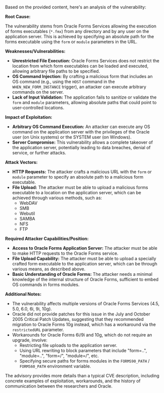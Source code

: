 Based on the provided content, here's an analysis of the vulnerability:

**Root Cause:**

The vulnerability stems from Oracle Forms Services allowing the execution of forms executables (`*.fmx`) from any directory and by any user on the application server. This is achieved by specifying an absolute path for the forms executable using the `form` or `module` parameters in the URL.

**Weaknesses/Vulnerabilities:**

*   **Unrestricted File Execution:** Oracle Forms Services does not restrict the location from which form executables can be loaded and executed, allowing arbitrary file paths to be specified.
*   **OS Command Injection:** By crafting a malicious form that includes an OS command (e.g., using the `HOST` command in the `WHEN_NEW_FORM_INSTANCE` trigger), an attacker can execute arbitrary commands on the server.
*   **Lack of Input Validation:** The application fails to sanitize or validate the `form` and `module` parameters, allowing absolute paths that could point to user-controlled locations.

**Impact of Exploitation:**

*   **Arbitrary OS Command Execution:** An attacker can execute any OS command on the application server with the privileges of the Oracle user (on Unix systems) or the SYSTEM user (on Windows).
*   **Server Compromise:** This vulnerability allows a complete takeover of the application server, potentially leading to data breaches, denial of service, or further attacks.

**Attack Vectors:**

*   **HTTP Requests:** The attacker crafts a malicious URL with the `form` or `module` parameter to specify an absolute path to a malicious form executable.
*   **File Upload:** The attacker must be able to upload a malicious forms executable to a location on the application server, which can be achieved through various methods, such as:
    *   WebDAV
    *   SMB
    *   Webutil
    *   SAMBA
    *   NFS
    *   FTP

**Required Attacker Capabilities/Position:**

*   **Access to Oracle Forms Application Server:** The attacker must be able to make HTTP requests to the Oracle Forms service.
*   **File Upload Capability:** The attacker must be able to upload a specially crafted form executable to the application server, which can be through various means, as described above.
*   **Basic Understanding of Oracle Forms:** The attacker needs a minimal knowledge of the internal structure of Oracle Forms, sufficient to embed OS commands in forms modules.

**Additional Notes:**

*   The vulnerability affects multiple versions of Oracle Forms Services (4.5, 5.0, 6.0, 6i, 9i, 10g).
*   Oracle did not provide patches for this issue in the July and October 2005 Critical Patch Updates, suggesting that they recommended migration to Oracle Forms 10g instead, which has a workaround via the `restrictedURL` parameter.
*   Workarounds for Oracle Forms 6i/9i and 10g, which do not require an upgrade, involve:
    *   Restricting file uploads to the application server.
    *   Using URL rewriting to block parameters that include "form=..", "module=..", "form=/", "module=/", etc.
    *   Specifying secure paths for forms modules in the `FORMS90_PATH` / `FORMS60_PATH` environment variable.

The advisory provides more details than a typical CVE description, including concrete examples of exploitation, workarounds, and the history of communication between the researchers and Oracle.